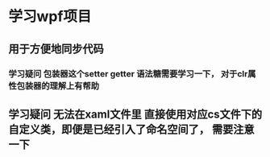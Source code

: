 # 学习wpf项目 
## 用于方便地同步代码

### 学习疑问 包装器这个setter getter 语法糖需要学习一下， 对于clr属性包装器的理解上有帮助
## 学习疑问 无法在xaml文件里 直接使用对应cs文件下的自定义类，即便是已经引入了命名空间了， 需要注意一下
